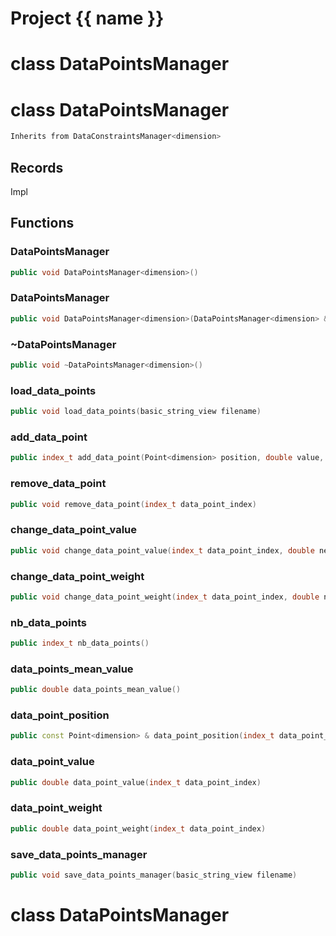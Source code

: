 <script setup>
import {useRoute} from 'vitepress'
const {path} = useRoute()
const tokens = path.split('/')
const words = tokens[2].split('-');
for (let i = 0; i < words.length; i++) {
    words[i] = words[i].charAt(0).toUpperCase() + words[i].slice(1);
    words[i] = words[i].replace('geode', 'Geode')
}
const name = words.join('-');
</script>
# Project {{ name }}

# class DataPointsManager

# class DataPointsManager


```cpp
Inherits from DataConstraintsManager<dimension>
```



## Records

Impl



## Functions

### DataPointsManager

```cpp
public void DataPointsManager<dimension>()
```


### DataPointsManager

```cpp
public void DataPointsManager<dimension>(DataPointsManager<dimension> && other)
```


### ~DataPointsManager

```cpp
public void ~DataPointsManager<dimension>()
```


### load_data_points

```cpp
public void load_data_points(basic_string_view filename)
```


### add_data_point

```cpp
public index_t add_data_point(Point<dimension> position, double value, double weight)
```


### remove_data_point

```cpp
public void remove_data_point(index_t data_point_index)
```


### change_data_point_value

```cpp
public void change_data_point_value(index_t data_point_index, double new_value)
```


### change_data_point_weight

```cpp
public void change_data_point_weight(index_t data_point_index, double new_weight)
```


### nb_data_points

```cpp
public index_t nb_data_points()
```


### data_points_mean_value

```cpp
public double data_points_mean_value()
```


### data_point_position

```cpp
public const Point<dimension> & data_point_position(index_t data_point_index)
```


### data_point_value

```cpp
public double data_point_value(index_t data_point_index)
```


### data_point_weight

```cpp
public double data_point_weight(index_t data_point_index)
```


### save_data_points_manager

```cpp
public void save_data_points_manager(basic_string_view filename)
```




# class DataPointsManager

